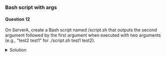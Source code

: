 ### Bash script with args

#### Question 12

On ServerA, create a Bash script named /script.sh that outputs the second argument followed by the first argument when executed with two arguments
(e.g., "test2 test1" for ./script.sh test1 test2).


<details><summary>Solution</summary>

1. Create the following script "/script.sh":

    #!/bin/bash 
    if [ $# -eq 2 ]; 
      then  echo "$2 $1"
    else  
      echo "Usage: $0 argument1 argument2"  
      exit 1
    fi

2. Make the script executable by running:
```
$ sudo chmod +x /script.sh
```

3. Verify by running:
```
$ ./script.sh test1 test2
```

This will output "test2 test1" in the terminal.


Explanation:
    ```bash
    #!/bin/bash   
    ```

    This line specifies the interpreter to be used for the script (bash in this case).

    ```
    if [ $# -eq 2 ]
    ```
    This line checks if the script received exactly two arguments using the $# special variable that holds the number of arguments passed.

    ```
    echo "$2 $1"
    ```
    If two arguments are provided, this line prints the second argument followed by a space and then the first argument.

    ```
    else
    ```
    If not exactly two arguments are provided, the script displays a usage message and exits with an error code (1).
    $0: This refers to the script's filename itself.


   This script handles errors by informing the user about the expected number of arguments.

</details>

